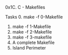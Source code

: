 0x1C. C - Makefiles

Tasks
0. make -f 0-Makefile
1. make -f 1-Makefile
2. make -f 2-Makefile
3. make -f 3-makefile
4. A complete Makefile
5. Island Perimeter

